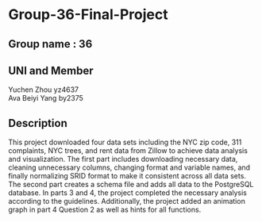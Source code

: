 # Group-36-Final-Project
## Group name : 36
## UNI and Member 
Yuchen Zhou yz4637\
Ava Beiyi Yang by2375

## Description
This project downloaded four data sets including the NYC zip code, 311 complaints, NYC trees, and rent data from Zillow to achieve data analysis and visualization. The first part includes downloading necessary data, cleaning unnecessary columns, changing format and variable names, and finally normalizing SRID format to make it consistent across all data sets. The second part creates a schema file and adds all data to the PostgreSQL database. In parts 3 and 4, the project completed the necessary analysis according to the guidelines. Additionally, the project added an animation graph in part 4 Question 2 as well as hints for all functions. 
